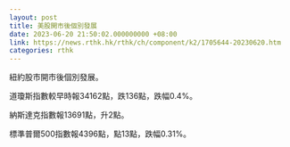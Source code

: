 ```yaml
---
layout: post
title: 美股開市後個別發展
date: 2023-06-20 21:50:02.000000000 +08:00
link: https://news.rthk.hk/rthk/ch/component/k2/1705644-20230620.htm
categories: rthk
---
```


紐約股市開市後個別發展。

道瓊斯指數較早時報34162點，跌136點，跌幅0.4%。

納斯達克指數報13691點，升2點。

標準普爾500指數報4396點，點13點，跌幅0.31%。
